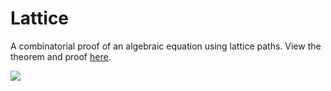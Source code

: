 # Lattice

A combinatorial proof of an algebraic equation using lattice paths.  View the theorem and proof [here](http://learnnation.org/lattice.html).

![](p08.rotation_after.png)
